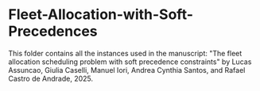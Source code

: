 # Fleet-Allocation-with-Soft-Precedences

This folder contains all the instances used in the manuscript: "The fleet allocation scheduling problem with soft precedence constraints" by Lucas Assuncao, Giulia Caselli, Manuel Iori, Andrea Cynthia Santos, and Rafael Castro de Andrade, 2025.

